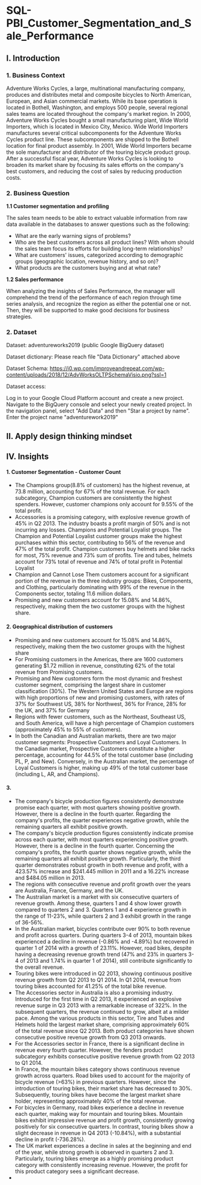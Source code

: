 # SQL-PBI_Customer_Segmentation_and_Sale_Performance

## I. Introduction 

### 1. Business Context

Adventure Works Cycles, a large, multinational manufacturing company, produces and distributes metal and composite bicycles to North American, European, and Asian commercial markets. While its base operation is located in Bothell, Washington, and employs 500 people, several regional sales teams are located throughout the company's market region. In 2000, Adventure Works Cycles bought a small manufacturing plant, Wide World Importers, which is located in Mexico City, Mexico. Wide World Importers manufactures several critical subcomponents for the Adventure Works Cycles product line. These subcomponents are shipped to the Bothell location for final product assembly. In 2001, Wide World Importers became the sole manufacturer and distributor of the touring bicycle product group.
After a successful fiscal year, Adventure Works Cycles is looking to broaden its market share by focusing its sales efforts on the company's best customers, and reducing the cost of sales by reducing production costs.

### 2. Business Question 
 **1.1 Customer segmentation and profiling** 
 
 The sales team needs to be able to extract valuable information from raw data available in the databases to answer questions such as the following:
- What are the early warning signs of problems?
- Who are the best customers across all product lines? With whom should the sales team focus its efforts for building long-term relationships?
- What are customers' issues, categorized according to demographic groups (geographic location, revenue history, and so on)?
- What products are the customers buying and at what rate?

**1.2 Sales performance** 

When analyzing the insights of Sales Performance, the manager will comprehend the trend of the performance of each region through time series analysis, and recognize the region as either the potential one or not. Then, they will be supported to make good decisions for business strategies.

### 2. Dataset

Dataset: adventureworks2019 (public Google BigQuery dataset)

Dataset dictionary: Please reach file "Data Dictionary" attached above

Dataset Schema: https://i0.wp.com/improveandrepeat.com/wp-content/uploads/2018/12/AdvWorksOLTPSchemaVisio.png?ssl=1

Dataset access:

Log in to your Google Cloud Platform account and create a new project.
Navigate to the BigQuery console and select your newly created project.
In the navigation panel, select "Add Data" and then "Star a project by name".
Enter the project name "adventurework2019"

## II. Apply design thinking mindset



## IV. Insights
#### 1. Customer Segmentation - Customer Count
- The Champions group(8.8% of customers) has the highest revenue, at 73.8 million, accounting for 67% of the total revenue. For each subcategory, Champion customers are consistently the highest spenders. However, customer champions only account for 9.55% of the total profit.
- Accessories is a promising category, with explosive revenue growth of 45% in Q2 2013. The industry boasts a profit margin of 50% and is not incurring any losses. Champions and Potential Loyalist groups. The Champion and Potential Loyalist customer groups make the highest purchases within this sector, contributing to 56% of the revenue and 47% of the total profit. Champion customers buy helmets and bike racks for most, 75% revenue and 73% sum of profits. Tire and tubes, helmets account for 73% total of revenue and 74% of total profit in Potential Loyalist 
- Champion and Cannot Lose Them customers account for a significant portion of the revenue in the three industry groups: Bikes, Components, and Clothing, particularly dominating with 99% of the revenue in the Components sector, totaling 11.6 million dollars.
- Promising and new customers account for 15.08% and 14.86%, respectively, making them the two customer groups with the highest share.

#### 2. Geographical distribution of customers
- Promising and new customers account for 15.08% and 14.86%, respectively, making them the two customer groups with the highest share
- For Promising customers in the Americas, there are 1600 customers generating $1.72 million in revenue, constituting 62% of the total revenue from Promising customers.
- Promising and New customers form the most dynamic and freshest customer segment, comprising the largest share in customer classification (30%). The Western United States and Europe are regions with high proportions of new and promising customers, with rates of 37% for Southwest US, 38% for Northwest, 36% for France, 28% for the UK, and 37% for Germany
- Regions with fewer customers, such as the Northeast, Southeast US, and South America, will have a high percentage of Champion customers (approximately 45% to 55% of customers).
- In both the Canadian and Australian markets, there are two major customer segments: Prospective Customers and Loyal Customers. In the Canadian market, Prospective Customers constitute a higher percentage, accounting for 44.5% of the total customer base (including PL, P, and New). Conversely, in the Australian market, the percentage of Loyal Customers is higher, making up 49% of the total customer base (including L, AR, and Champions).

#### 3. 
- The company's bicycle production figures consistently demonstrate promise each quarter, with most quarters showing positive growth. However, there is a decline in the fourth quarter. Regarding the company's profits, the quarter experiences negative growth, while the remaining quarters all exhibit positive growth.
- The company's bicycle production figures consistently indicate promise across each quarter, with most quarters experiencing positive growth. However, there is a decline in the fourth quarter. Concerning the company's profits, the fourth quarter shows negative growth, while the remaining quarters all exhibit positive growth. Particularly, the third quarter demonstrates robust growth in both revenue and profit, with a 423.57% increase and $241.445 million in 2011 and a 16.22% increase and $484.05 million in 2013.
- The regions with consecutive revenue and profit growth over the years are Australia, France, Germany, and the UK.
- The Australian market is a market with six consecutive quarters of revenue growth. Among these, quarters 1 and 4 show lower growth compared to quarters 2 and 3. Quarters 1 and 4 experience growth in the range of 11-23%, while quarters 2 and 3 exhibit growth in the range of 36-56%.
- In the Australian market, bicycles contribute over 90% to both revenue and profit across quarters. During quarters 3-4 of 2013, mountain bikes experienced a decline in revenue (-0.86% and -4.89%) but recovered in quarter 1 of 2014 with a growth of 23.11%. However, road bikes, despite having a decreasing revenue growth trend (47% and 23% in quarters 3-4 of 2013 and 1.74% in quarter 1 of 2014), still contribute significantly to the overall revenue.
- Touring bikes were introduced in Q2 2013, showing continuous positive revenue growth from Q2 2013 to Q1 2014. In Q1 2014, revenue from touring bikes accounted for 41.25% of the total bike revenue.
- The Accessories sector in Australia is also a promising industry. Introduced for the first time in Q2 2013, it experienced an explosive revenue surge in Q3 2013 with a remarkable increase of 322%. In the subsequent quarters, the revenue continued to grow, albeit at a milder pace. Among the various products in this sector, Tire and Tubes and Helmets hold the largest market share, comprising approximately 60% of the total revenue since Q2 2013. Both product categories have shown consecutive positive revenue growth from Q3 2013 onwards.
- For the Accessories sector in France, there is a significant decline in revenue every fourth quarter. However, the fenders product subcategory exhibits consecutive positive revenue growth from Q2 2013 to Q1 2014.
- In France, the mountain bikes category shows continuous revenue growth across quarters. Road bikes used to account for the majority of bicycle revenue (>63%) in previous quarters. However, since the introduction of touring bikes, their market share has decreased to 30%. Subsequently, touring bikes have become the largest market share holder, representing approximately 40% of the total revenue.
- For bicycles in Germany, road bikes experience a decline in revenue each quarter, making way for mountain and touring bikes. Mountain bikes exhibit impressive revenue and profit growth, consistently growing positively for six consecutive quarters. In contrast, touring bikes show a slight decrease in revenue in Q4 2013 (-10.84%), with a substantial decline in profit (-736.28%).
- The UK market experiences a decline in sales at the beginning and end of the year, while strong growth is observed in quarters 2 and 3. Particularly, touring bikes emerge as a highly promising product category with consistently increasing revenue. However, the profit for this product category sees a significant decrease.
- 
